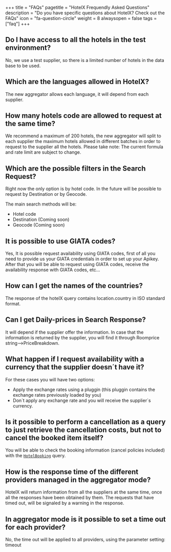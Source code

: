 +++
title = "FAQs"
pagetitle = "HotelX Frequendly Asked Questions"
description = "Do you have specific questions about HotelX? Check out the FAQs"
icon = "fa-question-circle"
weight = 8
alwaysopen = false
tags = ["faq"]
+++

## Do I have access to all the hotels in the test environment?
No, we use a test supplier, so there is a limited number of hotels in the data base to be used.

## Which are the languages allowed in HotelX?
The new aggregator allows each language, it will depend from each supplier.

## How many hotels code are allowed to request at the same time?
We recommend a maximum of 200 hotels, the new aggregator will split to each supplier the maximum hotels allowed in different batches in order to request to the supplier all the hotels. Please take note: The current formula and rate limit are subject to change.

## Which are the possible filters in the Search Request?
Right now the only option is by hotel code. In the future will be possible to request by Destination or by Geocode.

The main search methods will be:
- Hotel code
- Destination (Coming soon)
- Geocode (Coming soon)

## It is possible to use GIATA codes?
Yes, It is possible request availability  using GIATA codes, first of all you need to provide us your GIATA credentials in order to set up your Apikey. After that you will be able to request using GIATA codes, receive the availability response with GIATA codes, etc…

## How can I get the names of the countries?
The response of the hotelX query contains location.country in ISO standard format.

## Can I get Daily-prices in Search Response?
It will depend if the supplier offer the information. In case that the information is returned by the supplier, you will find it through Roomprice string-->PriceBreakdown.

## What happen if I request availability with a currency that the supplier doesn´t have it?
For these cases you will have two options:
- Apply the exchange rates using a pluggin (this pluggin contains the exchange rates previously loaded by you)
- Don´t apply any exchange rate and you will receive the supplier´s currency.

## Is it possible to perform a cancellation as a query to just retrieve the cancellation costs, but not to cancel the booked item itself?
You will be able to check the booking information (cancel policies included) with the [`HotelBooking`](/travelgatex/reference/objects/hotelbooking) query.

## How is the response time of the different providers managed in the aggregator mode?
HotelX will return information from all the suppliers at the same time, once all the responses have been obtained by them. The requests that have timed out, will be signaled by a warning in the response.

## In aggregator mode is it possible to set a time out for each provider?
No, the time out will be applied to all providers, using the parameter setting: timeout
